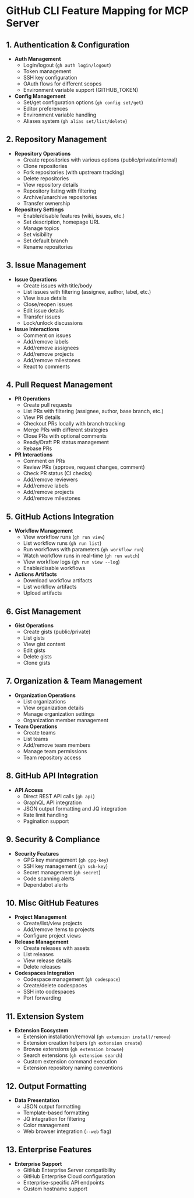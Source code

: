 # GitHub CLI Feature Mapping for MCP Server

## 1. Authentication & Configuration
- **Auth Management**
  - Login/logout (`gh auth login/logout`)
  - Token management
  - SSH key configuration
  - OAuth flows for different scopes
  - Environment variable support (GITHUB_TOKEN)
- **Config Management** 
  - Set/get configuration options (`gh config set/get`)
  - Editor preferences
  - Environment variable handling
  - Aliases system (`gh alias set/list/delete`)

## 2. Repository Management
- **Repository Operations**
  - Create repositories with various options (public/private/internal)
  - Clone repositories
  - Fork repositories (with upstream tracking)
  - Delete repositories
  - View repository details
  - Repository listing with filtering
  - Archive/unarchive repositories
  - Transfer ownership
- **Repository Settings**
  - Enable/disable features (wiki, issues, etc.)
  - Set description, homepage URL
  - Manage topics
  - Set visibility
  - Set default branch
  - Rename repositories

## 3. Issue Management
- **Issue Operations**
  - Create issues with title/body
  - List issues with filtering (assignee, author, label, etc.)
  - View issue details
  - Close/reopen issues
  - Edit issue details
  - Transfer issues
  - Lock/unlock discussions
- **Issue Interactions**
  - Comment on issues
  - Add/remove labels
  - Add/remove assignees
  - Add/remove projects
  - Add/remove milestones
  - React to comments

## 4. Pull Request Management
- **PR Operations**
  - Create pull requests
  - List PRs with filtering (assignee, author, base branch, etc.)
  - View PR details
  - Checkout PRs locally with branch tracking
  - Merge PRs with different strategies
  - Close PRs with optional comments
  - Ready/Draft PR status management
  - Rebase PRs
- **PR Interactions**
  - Comment on PRs
  - Review PRs (approve, request changes, comment)
  - Check PR status (CI checks)
  - Add/remove reviewers
  - Add/remove labels
  - Add/remove projects
  - Add/remove milestones

## 5. GitHub Actions Integration
- **Workflow Management**
  - View workflow runs (`gh run view`)
  - List workflow runs (`gh run list`)
  - Run workflows with parameters (`gh workflow run`)
  - Watch workflow runs in real-time (`gh run watch`)
  - View workflow logs (`gh run view --log`)
  - Enable/disable workflows
- **Actions Artifacts**
  - Download workflow artifacts
  - List workflow artifacts
  - Upload artifacts

## 6. Gist Management
- **Gist Operations**
  - Create gists (public/private)
  - List gists
  - View gist content
  - Edit gists
  - Delete gists
  - Clone gists

## 7. Organization & Team Management
- **Organization Operations**
  - List organizations
  - View organization details
  - Manage organization settings
  - Organization member management
- **Team Operations**
  - Create teams
  - List teams
  - Add/remove team members
  - Manage team permissions
  - Team repository access

## 8. GitHub API Integration
- **API Access**
  - Direct REST API calls (`gh api`)
  - GraphQL API integration
  - JSON output formatting and JQ integration
  - Rate limit handling
  - Pagination support

## 9. Security & Compliance
- **Security Features**
  - GPG key management (`gh gpg-key`)
  - SSH key management (`gh ssh-key`)
  - Secret management (`gh secret`)
  - Code scanning alerts
  - Dependabot alerts

## 10. Misc GitHub Features
- **Project Management**
  - Create/list/view projects
  - Add/remove items to projects
  - Configure project views
- **Release Management**
  - Create releases with assets
  - List releases
  - View release details
  - Delete releases
- **Codespaces Integration**
  - Codespace management (`gh codespace`)
  - Create/delete codespaces
  - SSH into codespaces
  - Port forwarding

## 11. Extension System
- **Extension Ecosystem**
  - Extension installation/removal (`gh extension install/remove`)
  - Extension creation helpers (`gh extension create`)
  - Browse extensions (`gh extension browse`)
  - Search extensions (`gh extension search`)
  - Custom extension command execution
  - Extension repository naming conventions

## 12. Output Formatting
- **Data Presentation**
  - JSON output formatting
  - Template-based formatting
  - JQ integration for filtering
  - Color management
  - Web browser integration (`--web` flag)

## 13. Enterprise Features
- **Enterprise Support**
  - GitHub Enterprise Server compatibility
  - GitHub Enterprise Cloud configuration
  - Enterprise-specific API endpoints
  - Custom hostname support